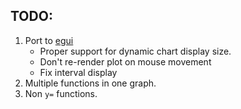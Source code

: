 ## TODO:
1. Port to [egui](https://github.com/emilk/egui)
    - Proper support for dynamic chart display size.
    - Don't re-render plot on mouse movement
    - Fix interval display
2. Multiple functions in one graph.
3. Non `y=` functions.